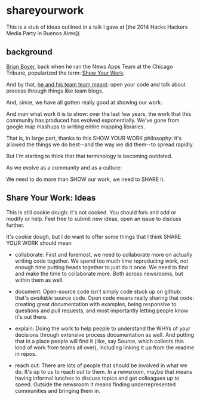 shareyourwork
=============

This is a stub of ideas outlined in a talk I gave at [the 2014 Hacks Hackers Media Party in Buenos Aires](

background
----------

[Brian Boyer](https://twitter.com/brianboyer), back when he ran the News Apps Team at the Chicago Tribune, popularized the term: [Show Your Work](https://twitter.com/brianboyer/status/184750320868524034).

And by that, [he and his team team meant](http://blog.apps.chicagotribune.com/2011/09/02/show-your-work/): open your code and talk about process through things like team blogs.

And, since, we have all gotten really good at showing our work.

And *man* what work it is to show: over the last few years, the work that this community has produced has evolved exponentially. We've gone from google map mashups to writing entire mapping libraries.

That is, in large part, thanks to this SHOW YOUR WORK philosophy: it's allowed the things we do best--and the way we did them--to spread rapidly.

But I'm starting to think that that terminology is becoming outdated. 

As we evolve as a community and as a culture:  

We need to do more than SHOW our work, we need to SHARE it. 

Share Your Work: Ideas
---------------

This is still cookie dough: it's not cooked. You should fork and add or modify or help. Feel free to submit new ideas, open an issue to discuss further. 

It's cookie dough, but I do want to offer some things that I think SHARE YOUR WORK should mean

* collaborate: First and foremost, we need to collaborate more on actually writing code together. We spend too much time reproducing work, not enough time putting heads together to just do it once. We need to find and make the time to collaborate more. Both across newsrooms, but within them as well.

* document: Open-source code isn't simply code stuck up on github: that's *available* source code. Open code means really sharing that code: creating great documentation with examples, being responsive to questions and pull requests, and most importantly letting people know it's out there. 

* explain: Doing the work to help people to understand the WHYs of your decisions through extensive process documentation as well. And putting that in a place people will find it (like, say Source, which collects this kind of work from teams all over), including linking it up from the readme in repos.

* reach out: There are lots of people that should be involved in what we do. It's up to us to reach out to them. In a newsroom, maybe that means having informal lunches to discuss topics and get colleagues up to speed. Outside the newsroom it means finding underrepresented communities and bringing them in.
